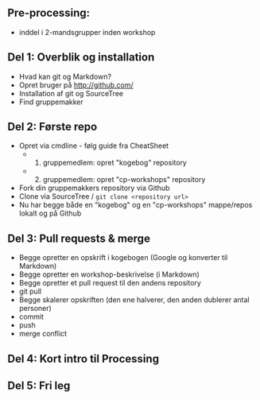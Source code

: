 Pre-processing:
---------------
 - inddel i 2-mandsgrupper inden workshop

Del 1: Overblik og installation
-------------------------------

 - Hvad kan git og Markdown?
 - Opret bruger på http://github.com/
 - Installation af git og SourceTree
 - Find gruppemakker
 
Del 2: Første repo
------------------
 - Opret via cmdline - følg guide fra CheatSheet
    - 1. gruppemedlem: opret "kogebog" repository
    - 2. gruppemedlem: opret "cp-workshops" repository
 - Fork din gruppemakkers repository via Github
 - Clone via SourceTree / `git clone <repository url>`
 - Nu har begge både en "kogebog" og en "cp-workshops" mappe/repos lokalt og på Github

Del 3: Pull requests & merge
----------------------------
 - Begge opretter en opskrift i kogebogen (Google og konverter til Markdown)
 - Begge opretter en workshop-beskrivelse (i Markdown)
 - Begge opretter et pull request til den andens repository
 - git pull
 - Begge skalerer opskriften (den ene halverer, den anden dublerer antal personer)
 - commit
 - push
 - merge conflict

Del 4: Kort intro til Processing
--------------------------------

Del 5: Fri leg
--------------
